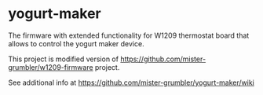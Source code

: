 # yogurt-maker
The firmware with extended functionality for W1209 thermostat board that allows to control the yogurt maker device.

This project is modified version of https://github.com/mister-grumbler/w1209-firmware project.

See additional info at https://github.com/mister-grumbler/yogurt-maker/wiki
